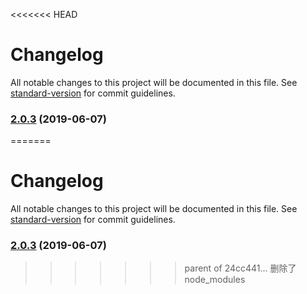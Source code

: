 <<<<<<< HEAD
# Changelog

All notable changes to this project will be documented in this file. See [standard-version](https://github.com/conventional-changelog/standard-version) for commit guidelines.

### [2.0.3](https://github.com/medikoo/es6-weak-map/compare/v2.0.2...v2.0.3) (2019-06-07)
=======
# Changelog

All notable changes to this project will be documented in this file. See [standard-version](https://github.com/conventional-changelog/standard-version) for commit guidelines.

### [2.0.3](https://github.com/medikoo/es6-weak-map/compare/v2.0.2...v2.0.3) (2019-06-07)
>>>>>>> parent of 24cc441... 删除了node_modules
